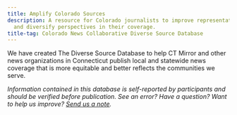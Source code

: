 ```yaml
---
title: Amplify Colorado Sources
description: A resource for Colorado journalists to improve representation
  and diversify perspectives in their coverage.
title-tag: Colorado News Collaborative Diverse Source Database
---
```

We have created The Diverse Source Database to help CT Mirror and other news organizations in Connecticut publish local and statewide news coverage that is more equitable and better reflects the communities we serve.

<em>Information contained in this database is self-reported by participants and should be verified before publication. See an error? Have a question? Want to help us improve? [Send us a note](mailto:sources@ctmirror.org).</em>
